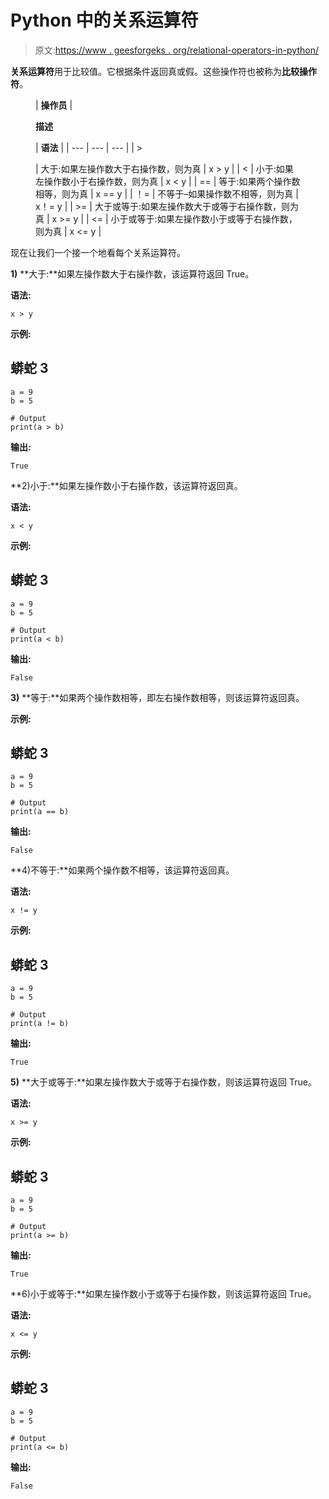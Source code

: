 # Python 中的关系运算符

> 原文:[https://www . geesforgeks . org/relational-operators-in-python/](https://www.geeksforgeeks.org/relational-operators-in-python/)

**关系运算符**用于比较值。它根据条件返回真或假。这些操作符也被称为**比较操作符**。

<figure class="table">

| **操作员** | 

**描述**

 | **语法** |
| --- | --- | --- |
| >

 | 大于:如果左操作数大于右操作数，则为真 | x > y |
| < | 小于:如果左操作数小于右操作数，则为真 | x < y |
| == | 等于:如果两个操作数相等，则为真 | x == y |
| ！= | 不等于–如果操作数不相等，则为真 | x！= y |
| >= | 大于或等于:如果左操作数大于或等于右操作数，则为真 | x >= y |
| <= | 小于或等于:如果左操作数小于或等于右操作数，则为真 | x <= y |

</figure>

现在让我们一个接一个地看每个关系运算符。

**1)** **大于:**如果左操作数大于右操作数，该运算符返回 True。

**语法:**

```
x > y

```

**示例:**

## 蟒蛇 3

```
a = 9
b = 5

# Output
print(a > b)
```

**输出:**

```
True

```

**2)小于:**如果左操作数小于右操作数，该运算符返回真。

**语法:**

```
x < y

```

**示例:**

## 蟒蛇 3

```
a = 9
b = 5

# Output
print(a < b)
```

**输出:**

```
False

```

**3)** **等于:**如果两个操作数相等，即左右操作数相等，则该运算符返回真。

**示例:**

## 蟒蛇 3

```
a = 9
b = 5

# Output
print(a == b)
```

**输出:**

```
False

```

**4)不等于:**如果两个操作数不相等，该运算符返回真。

**语法:**

```
x != y

```

**示例:**

## 蟒蛇 3

```
a = 9
b = 5

# Output
print(a != b)
```

**输出:**

```
True

```

**5)** **大于或等于:**如果左操作数大于或等于右操作数，则该运算符返回 True。

**语法:**

```
x >= y

```

**示例:**

## 蟒蛇 3

```
a = 9
b = 5

# Output
print(a >= b)
```

**输出:**

```
True

```

**6)小于或等于:**如果左操作数小于或等于右操作数，则该运算符返回 True。

**语法:**

```
x <= y

```

**示例:**

## 蟒蛇 3

```
a = 9
b = 5

# Output
print(a <= b)
```

**输出:**

```
False

```